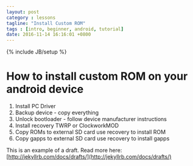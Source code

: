 ```yaml
---
layout: post
category : lessons
tagline: "Install Custom ROM"
tags : [intro, beginner, android, tutorial]
date: 2016-11-14 16:16:01 +0800
---
```

{% include JB/setup %}

# How to install custom ROM on your android device

1. Install PC Driver
2. Backup device - copy everything
2. Unlock bootloader - follow device manufacturer instructions
3. Install recovery TWRP or ClockworkMOD
4. Copy ROMs to external SD card use recovery to install ROM
5. Copy gapps to external SD card use recovery to install gapps


This is an example of a draft. Read more here: [http://jekyllrb.com/docs/drafts/](http://jekyllrb.com/docs/drafts/)

